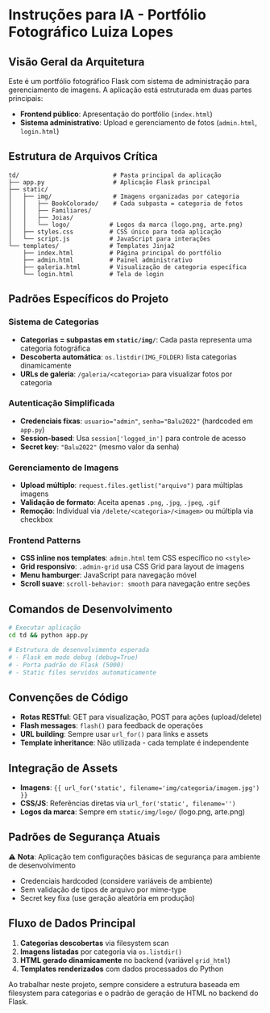# Instruções para IA - Portfólio Fotográfico Luiza Lopes

## Visão Geral da Arquitetura

Este é um portfólio fotográfico Flask com sistema de administração para gerenciamento de imagens. A aplicação está estruturada em duas partes principais:

- **Frontend público**: Apresentação do portfólio (`index.html`)
- **Sistema administrativo**: Upload e gerenciamento de fotos (`admin.html`, `login.html`)

## Estrutura de Arquivos Crítica

```
td/                          # Pasta principal da aplicação
├── app.py                   # Aplicação Flask principal
├── static/
│   ├── img/                 # Imagens organizadas por categoria
│   │   ├── BookColorado/    # Cada subpasta = categoria de fotos
│   │   ├── Familiares/
│   │   ├── Joias/
│   │   └── logo/           # Logos da marca (logo.png, arte.png)
│   ├── styles.css          # CSS único para toda aplicação
│   └── script.js           # JavaScript para interações
└── templates/              # Templates Jinja2
    ├── index.html          # Página principal do portfólio
    ├── admin.html          # Painel administrativo
    ├── galeria.html        # Visualização de categoria específica
    └── login.html          # Tela de login
```

## Padrões Específicos do Projeto

### Sistema de Categorias

- **Categorias = subpastas em `static/img/`**: Cada pasta representa uma categoria fotográfica
- **Descoberta automática**: `os.listdir(IMG_FOLDER)` lista categorias dinamicamente
- **URLs de galeria**: `/galeria/<categoria>` para visualizar fotos por categoria

### Autenticação Simplificada

- **Credenciais fixas**: `usuario="admin"`, `senha="Balu2022"` (hardcoded em `app.py`)
- **Session-based**: Usa `session['logged_in']` para controle de acesso
- **Secret key**: `"Balu2022"` (mesmo valor da senha)

### Gerenciamento de Imagens

- **Upload múltiplo**: `request.files.getlist("arquivo")` para múltiplas imagens
- **Validação de formato**: Aceita apenas `.png`, `.jpg`, `.jpeg`, `.gif`
- **Remoção**: Individual via `/delete/<categoria>/<imagem>` ou múltipla via checkbox

### Frontend Patterns

- **CSS inline nos templates**: `admin.html` tem CSS específico no `<style>`
- **Grid responsivo**: `.admin-grid` usa CSS Grid para layout de imagens
- **Menu hamburger**: JavaScript para navegação móvel
- **Scroll suave**: `scroll-behavior: smooth` para navegação entre seções

## Comandos de Desenvolvimento

```bash
# Executar aplicação
cd td && python app.py

# Estrutura de desenvolvimento esperada
# - Flask em modo debug (debug=True)
# - Porta padrão do Flask (5000)
# - Static files servidos automaticamente
```

## Convenções de Código

- **Rotas RESTful**: GET para visualização, POST para ações (upload/delete)
- **Flash messages**: `flash()` para feedback de operações
- **URL building**: Sempre usar `url_for()` para links e assets
- **Template inheritance**: Não utilizada - cada template é independente

## Integração de Assets

- **Imagens**: `{{ url_for('static', filename='img/categoria/imagem.jpg') }}`
- **CSS/JS**: Referências diretas via `url_for('static', filename='')`
- **Logos da marca**: Sempre em `static/img/logo/` (logo.png, arte.png)

## Padrões de Segurança Atuais

⚠️ **Nota**: Aplicação tem configurações básicas de segurança para ambiente de desenvolvimento

- Credenciais hardcoded (considere variáveis de ambiente)
- Sem validação de tipos de arquivo por mime-type
- Secret key fixa (use geração aleatória em produção)

## Fluxo de Dados Principal

1. **Categorias descobertas** via filesystem scan
2. **Imagens listadas** por categoria via `os.listdir()`
3. **HTML gerado dinamicamente** no backend (variável `grid_html`)
4. **Templates renderizados** com dados processados do Python

Ao trabalhar neste projeto, sempre considere a estrutura baseada em filesystem para categorias e o padrão de geração de HTML no backend do Flask.
